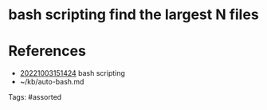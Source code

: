 # bash scripting find the largest N files

# References
- [20221003151424](/zet/20221003151424/) bash scripting
- ~/kb/auto-bash.md

Tags:
    #assorted

